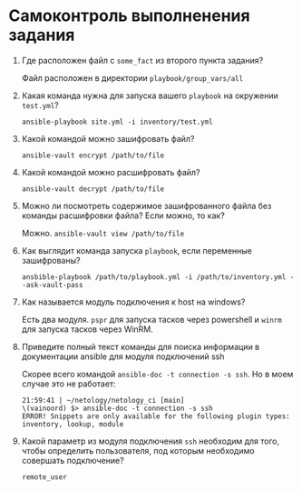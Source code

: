 # Самоконтроль выполненения задания

1. Где расположен файл с `some_fact` из второго пункта задания?

   Файл расположен в директории `playbook/group_vars/all`

2. Какая команда нужна для запуска вашего `playbook` на окружении `test.yml`?

   ```{bash}
   ansible-playbook site.yml -i inventory/test.yml
   ```

3. Какой командой можно зашифровать файл?

   `ansible-vault encrypt /path/to/file`
4. Какой командой можно расшифровать файл?

   `ansible-vault decrypt /path/to/file`

5. Можно ли посмотреть содержимое зашифрованного файла без команды расшифровки файла? Если можно, то как?

   Можно. `ansible-vault view /path/to/file`

6. Как выглядит команда запуска `playbook`, если переменные зашифрованы?

   `ansbible-playbook /path/to/playbook.yml -i /path/to/inventory.yml --ask-vault-pass`

7. Как называется модуль подключения к host на windows?

   Есть два модуля. `pspr` для запуска тасков через powershell и `winrm` для запуска тасков через WinRM.

8. Приведите полный текст команды для поиска информации в документации ansible для модуля подключений ssh

   Скорее всего командой `ansible-doc -t connection -s ssh`. Но в моем случае это не работает:

   ```{bash}
   21:59:41 | ~/netology/netology_ci [main]
   \(vainoord) $> ansible-doc -t connection -s ssh
   ERROR! Snippets are only available for the following plugin types: inventory, lookup, module
   ```

9. Какой параметр из модуля подключения `ssh` необходим для того, чтобы определить пользователя, под которым необходимо совершать подключение?

   `remote_user`
